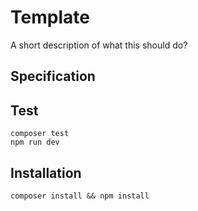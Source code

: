 # Template

A short description of what this should do?

## Specification

## Test
```
composer test
npm run dev
```

## Installation
```
composer install && npm install
```